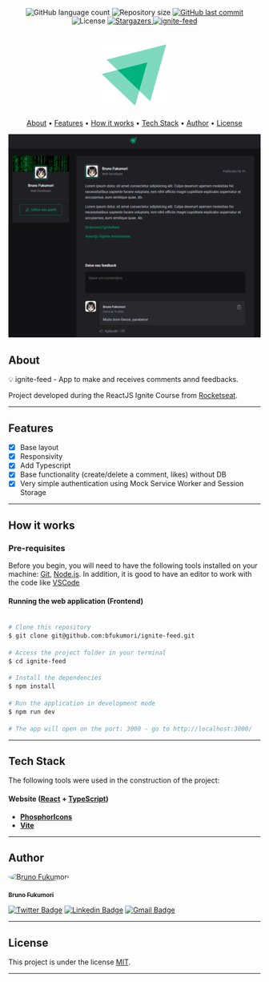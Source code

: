 
<p align="center">
  <img alt="GitHub language count" src="https://img.shields.io/github/languages/count/bfukumori/ignite-feed?color=%2304D361">

  <img alt="Repository size" src="https://img.shields.io/github/repo-size/bfukumori/ignite-feed">
 
  <a href="https://github.com/bfukumori/ignite-feed/commits/master">
    <img alt="GitHub last commit" src="https://img.shields.io/github/last-commit/bfukumori/ignite-feed">
  </a>
    
   <img alt="License" src="https://img.shields.io/badge/license-MIT-brightgreen">
   <a href="https://github.com/bfukumori/ignite-feed/stargazers">
    <img alt="Stargazers" src="https://img.shields.io/github/stars/bfukumori/ignite-feed?style=social">
  </a>

  <a href="https://ignite-feed-eta.vercel.app/">
    <img alt="ignite-feed" src="https://img.shields.io/badge/ignite-feed-%237159c1?style=flat&logo=ghost">
  </a>
</p>

<h1 align="center">
    <img alt="ignite-feed" title="#ignite-feed" src="./.github/logo.svg" />
</h1>

<p align="center">
  <a href="#about">About</a> •
  <a href="#features">Features</a> •
  <a href="#how-it-works">How it works</a> • 
  <a href="#tech-stack">Tech Stack</a> • 
  <a href="#author">Author</a> • 
  <a href="#user-content-license">License</a>
</p>

<div align="center"> 
	<img alt="ignite-feed" title="#ignite-feed" src="./.github/banner.PNG" />
</div>

## About

💡 ignite-feed - App to make and receives comments annd feedbacks.

Project developed during the ReactJS Ignite Course from [Rocketseat](https://www.rocketseat.com.br/ignite).

---

## Features

- [x] Base layout
- [x] Responsivity
- [x] Add Typescript
- [x] Base functionality (create/delete a comment, likes) without DB
- [x] Very simple authentication using Mock Service Worker and Session Storage
---

## How it works

### Pre-requisites

Before you begin, you will need to have the following tools installed on your machine:
[Git](https://git-scm.com), [Node.js](https://nodejs.org/en/).
In addition, it is good to have an editor to work with the code like [VSCode](https://code.visualstudio.com/)

#### Running the web application (Frontend)

```bash

# Clone this repository
$ git clone git@github.com:bfukumori/ignite-feed.git

# Access the project folder in your terminal
$ cd ignite-feed

# Install the dependencies
$ npm install

# Run the application in development mode
$ npm run dev

# The app will open on the port: 3000 - go to http://localhost:3000/

```

---

## Tech Stack

The following tools were used in the construction of the project:

#### **Website**  ([React](https://reactjs.org/)  +  [TypeScript](https://www.typescriptlang.org/))

- **[PhosphorIcons](https://phosphoricons.com/)**
- **[Vite](https://vitejs.dev/)**

---
## Author

<a href="https://www.facebook.com/bruno.fukumori.9/">
 <img style="border-radius: 50%;" src="https://avatars.githubusercontent.com/u/82473580?v=4" width="100px;" alt="Bruno Fukumori"/>
 <br />
  
 <sub><b>Bruno Fukumori</b></sub></a> <a href="https://www.facebook.com/bruno.fukumori.9/" title="facebook"></a>
 <br />

[![Twitter Badge](https://img.shields.io/badge/-Twitter-1ca0f1?style=flat-square&labelColor=1ca0f1&logo=twitter&logoColor=white&link=https://twitter.com/hi_fukujp)](https://twitter.com/hi_fukujp) [![Linkedin Badge](https://img.shields.io/badge/-Linkedin-blue?style=flat-square&logo=Linkedin&logoColor=white&link=https://www.linkedin.com/in/bfukumori/)](https://www.linkedin.com/in/bfukumori/) 
[![Gmail Badge](https://img.shields.io/badge/-Gmail-c14438?style=flat-square&logo=Gmail&logoColor=white&link=mailto:brunofukumori@gmail.com)](mailto:brunofukumori@gmail.com)

---

## License

This project is under the license [MIT](./LICENSE).

---
